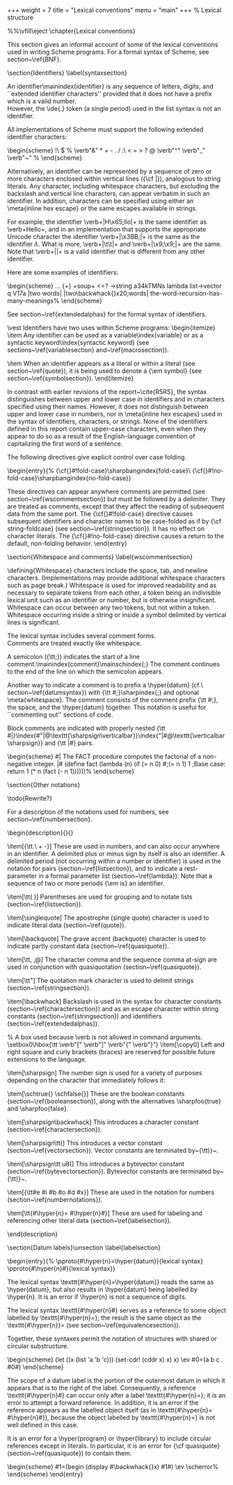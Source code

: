 +++
weight = 7
title = "Lexical conventions"
menu = "main"
+++
% Lexical structure

%%\vfill\eject
\chapter{Lexical conventions}

This section gives an informal account of some of the lexical
conventions used in writing Scheme programs.  For a formal syntax of
Scheme, see section~\ref{BNF}.

\section{Identifiers}
\label{syntaxsection}

An identifier\mainindex{identifier} is any sequence of letters, digits, and
``extended identifier characters'' provided that it does not have a prefix
which is a valid number.  
However, the  \ide{.} token (a single period) used in the list syntax
is not an identifier.

All implementations of Scheme must support the following extended identifier
characters:

\begin{scheme}
!\ \$ \% \verb"&" * + - . / :\ < = > ? @ \verb"^" \verb"_" \verb"~" %
\end{scheme}

Alternatively, an identifier can be represented by a sequence of zero or more
characters enclosed within vertical lines ({\cf $|$}), analogous to
string literals.  Any character, including whitespace characters, but
excluding the backslash and vertical line characters,
can appear verbatim in such an identifier.
In addition, characters can be
specified using either an \meta{inline hex escape} or
the same escapes
available in strings.

For example, the
identifier \verb+|H\x65;llo|+ is the same identifier as
\verb+Hello+, and in an implementation that supports the appropriate
Unicode character the identifier \verb+|\x3BB;|+ is the same as the
identifier $\lambda$.
What is more, \verb+|\t\t|+ and \verb+|\x9;\x9;|+ are the
same.
Note that \verb+||+ is a valid identifier that is different from any other
identifier.

Here are some examples of identifiers:

\begin{scheme}
...                      {+}
+soup+                   <=?
->string                 a34kTMNs
lambda                   list->vector
q                        V17a
|two words|              |two\backwhack{}x20;words|
the-word-recursion-has-many-meanings%
\end{scheme}

See section~\ref{extendedalphas} for the formal syntax of identifiers.

\vest Identifiers have two uses within Scheme programs:
\begin{itemize}
\item Any identifier can be used as a variable\index{variable}
 or as a syntactic keyword\index{syntactic keyword}
(see sections~\ref{variablesection} and~\ref{macrosection}).

\item When an identifier appears as a literal or within a literal
(see section~\ref{quote}), it is being used to denote a {\em symbol}
(see section~\ref{symbolsection}).
\end{itemize}

In contrast with earlier revisions of the report~\cite{R5RS}, the
syntax distinguishes between upper and lower case in
identifiers and in characters specified using their names.  However, it
does not distinguish between upper and lower case in numbers,
nor in \meta{inline hex escapes} used
in the syntax of identifiers, characters, or strings.
None of the identifiers defined in this report contain upper-case
characters, even when they appear to do so as a result
of the English-language convention of capitalizing the first word of
a sentence.

The following directives give explicit control over case
folding.

\begin{entry}{%
{\cf{}\#!fold-case}\sharpbangindex{fold-case}\\
{\cf{}\#!no-fold-case}\sharpbangindex{no-fold-case}}

These directives can appear anywhere comments are permitted (see
section~\ref{wscommentsection}) but must be followed by a delimiter.
They are treated as comments, except that they affect the reading
of subsequent data from the same port. The {\cf{}\#!fold-case} directive causes
subsequent identifiers and character names to be case-folded
as if by {\cf string-foldcase} (see section~\ref{stringsection}).
It has no effect on character
literals.  The {\cf{}\#!no-fold-case} directive
causes a return to the default, non-folding behavior.
\end{entry}



\section{Whitespace and comments}
\label{wscommentsection}

\defining{Whitespace} characters include the space, tab, and newline characters.
(Implementations may provide additional whitespace characters such
as page break.)  Whitespace is used for improved readability and
as necessary to separate tokens from each other, a token being an
indivisible lexical unit such as an identifier or number, but is
otherwise insignificant.  Whitespace can occur between any two tokens,
but not within a token.  Whitespace occurring inside a string
or inside a symbol delimited by vertical lines
is significant.

The lexical syntax includes several comment forms.  
Comments are treated exactly like whitespace.

A semicolon ({\tt;}) indicates the start of a line
comment.\mainindex{comment}\mainschindex{;}  The comment continues to the
end of the line on which the semicolon appears.  

Another way to indicate a comment is to prefix a \hyper{datum}
(cf.\ section~\ref{datumsyntax}) with {\tt \#;}\sharpindex{;} and optional
\meta{whitespace}.  The comment consists of
the comment prefix {\tt \#;}, the space, and the \hyper{datum} together.  This
notation is useful for ``commenting out'' sections of code.

Block comments are indicated with properly nested {\tt
  \#|}\index{#"|@\texttt{\sharpsign\verticalbar}}\index{"|#@\texttt{\verticalbar\sharpsign}}
and {\tt |\#} pairs.

\begin{scheme}
\#|
   The FACT procedure computes the factorial
   of a non-negative integer.
|\#
(define fact
  (lambda (n)
    (if (= n 0)
        \#;(= n 1)
        1        ;Base case: return 1
        (* n (fact (- n 1))))))%
\end{scheme}


\section{Other notations}

\todo{Rewrite?}

For a description of the notations used for numbers, see
section~\ref{numbersection}.

\begin{description}{}{}

\item[{\tt.\ + -}]
These are used in numbers, and can also occur anywhere in an identifier.
A delimited plus or minus sign by itself
is also an identifier.
A delimited period (not occurring within a number or identifier) is used
in the notation for pairs (section~\ref{listsection}), and to indicate a
rest-parameter in a  formal parameter list (section~\ref{lambda}).
Note that a sequence of two or more periods {\em is} an identifier.

\item[\tt( )]
Parentheses are used for grouping and to notate lists
(section~\ref{listsection}).

\item[\singlequote]
The apostrophe (single quote) character is used to indicate literal data (section~\ref{quote}).

\item[\backquote]
The grave accent (backquote) character is used to indicate partly constant
data (section~\ref{quasiquote}).

\item[\tt, ,@]
The character comma and the sequence comma at-sign are used in conjunction
with quasiquotation (section~\ref{quasiquote}).

\item[\tt"]
The quotation mark character is used to delimit strings (section~\ref{stringsection}).

\item[\backwhack]
Backslash is used in the syntax for character constants
(section~\ref{charactersection}) and as an escape character within string
constants (section~\ref{stringsection}) and identifiers
(section~\ref{extendedalphas}).

% A box used because \verb is not allowed in command arguments.
\setbox0\hbox{\tt \verb"[" \verb"]" \verb"{" \verb"}"}
\item[\copy0]
Left and right square and curly brackets (braces)
are reserved for possible future extensions to the language.

\item[\sharpsign] The number sign is used for a variety of purposes depending on
the character that immediately follows it:

\item[\schtrue{} \schfalse{}]
These are the boolean constants (section~\ref{booleansection}),
along with the alternatives \sharpfoo{true} and \sharpfoo{false}.

\item[\sharpsign\backwhack]
This introduces a character constant (section~\ref{charactersection}).

\item[\sharpsign\tt(]
This introduces a vector constant (section~\ref{vectorsection}).  Vector constants
are terminated by~{\tt)}~.

\item[\sharpsign\tt u8(]
This introduces a bytevector constant (section~\ref{bytevectorsection}).  Bytevector constants
are terminated by~{\tt)}~.

\item[{\tt\#e \#i \#b \#o \#d \#x}]
These are used in the notation for numbers (section~\ref{numbernotations}).

\item[\tt{\#\hyper{n}= \#\hyper{n}\#}]
These are used for labeling and referencing other literal data (section~\ref{labelsection}).

\end{description}

\section{Datum labels}\unsection
\label{labelsection}

\begin{entry}{%
\pproto{\#\hyper{n}=\hyper{datum}}{lexical syntax}
\pproto{\#\hyper{n}\#}{lexical syntax}}

The lexical syntax
\texttt{\#\hyper{n}=\hyper{datum}} reads the same as \hyper{datum}, but also
results in \hyper{datum} being labelled by \hyper{n}.
It is an error if \hyper{n} is not a sequence of digits.

The lexical syntax \texttt{\#\hyper{n}\#} serves as a reference to some
object labelled by \texttt{\#\hyper{n}=}; the result is the same
object as the \texttt{\#\hyper{n}}= 
(see section~\ref{equivalencesection}). 

Together, these syntaxes permit the notation of
structures with shared or circular substructure.

\begin{scheme}
(let ((x (list 'a 'b 'c)))
  (set-cdr! (cddr x) x)
  x)                       \ev \#0=(a b c . \#0\#)
\end{scheme}

The scope of a datum label is the portion of the outermost datum in which it appears
that is to the right of the label.
Consequently, a reference \texttt{\#\hyper{n}\#} can occur only after a label
\texttt{\#\hyper{n}=}; it is an error to attempt a forward reference.  In
addition, it is an error if the reference appears as the labelled object itself
(as in \texttt{\#\hyper{n}= \#\hyper{n}\#}),
because the object labelled by \texttt{\#\hyper{n}=} is not well
defined in this case.

It is an error for a \hyper{program} or \hyper{library} to include
circular references except in literals.  In particular,
it is an error for {\cf quasiquote} (section~\ref{quasiquote}) to contain them.

\begin{scheme}
\#1=(begin (display \#\backwhack{}x) \#1\#)
                       \ev \scherror%
\end{scheme}
\end{entry}

